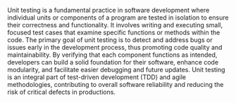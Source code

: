 Unit testing is a fundamental practice in software development where individual units or components of a program are tested in isolation to ensure their correctness and functionality. It involves writing and executing small, focused test cases that examine specific functions or methods within the code. The primary goal of unit testing is to detect and address bugs or issues early in the development process, thus promoting code quality and maintainability. By verifying that each component functions as intended, developers can build a solid foundation for their software, enhance code modularity, and facilitate easier debugging and future updates. Unit testing is an integral part of test-driven development (TDD) and agile methodologies, contributing to overall software reliability and reducing the risk of critical defects in productions.

